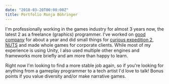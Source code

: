 ```yaml
---
date: "2018-03-20T00:00:00Z"
title: Portfolio Ronja Böhringer
---
```


I'm professionally working in the games industry for almost 3 years now, the latest 2 as a freelance (graphics) programmer. I've worked on [good company](https://www.goodcompanygame.com) for about a year and did small things for [curious expedition 2](https://curious-expedition.com/), [NUTS](https://nuts.game/) and made whole games for corporate clients.
While most of my experience is using Unity, I also used multiple other engines and frameworks more briefly and am more than happy to learn.

Right now I'm looking to find a more stable job again, so if you're looking for anything from a gameplay programmer to a tech artist I'd love to talk!
Bonus points if you value diversity and/or make narrative games.

